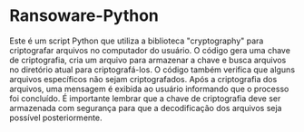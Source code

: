 # Ransoware-Python
Este é um script Python que utiliza a biblioteca "cryptography" para criptografar arquivos no computador do usuário. O código gera uma chave de criptografia, cria um arquivo para armazenar a chave e busca arquivos no diretório atual para criptografá-los. O código também verifica que alguns arquivos específicos não sejam criptografados. Após a criptografia dos arquivos, uma mensagem é exibida ao usuário informando que o processo foi concluído. É importante lembrar que a chave de criptografia deve ser armazenada com segurança para que a decodificação dos arquivos seja possível posteriormente.
